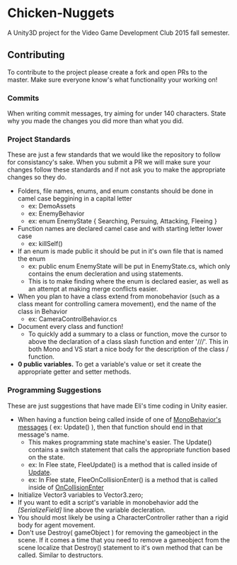 # Chicken-Nuggets
A Unity3D project for the Video Game Development Club 2015 fall semester.

## Contributing
To contribute to the project please create a fork and open PRs to the master.  Make sure everyone know's what functionality your working on!

### Commits
When writing commit messages, try aiming for under 140 characters.  State why you made the changes you did more than what you did.

### Project Standards
These are just a few standards that we would like the repository to follow for consistancy's sake.  When you submit a PR we will make sure your changes follow these standards and if not ask you to make the appropriate changes so they do.

* Folders, file names, enums, and enum constants should be done in camel case beggining in a capital letter
  * ex: DemoAssets
  * ex: EnemyBehavior
  * ex: enum EnemyState { Searching, Persuing, Attacking, Fleeing }
* Function names are declared camel case and with starting letter lower case
  * ex: killSelf()
* If an enum is made public it should be put in it's own file that is named the enum
  * ex: public enum EnemyState will be put in EnemyState.cs, which only contains the enum decleration and using statements.
  * This is to make finding where the enum is declared easier, as well as an attempt at making merge conflicts easier.
* When you plan to have a class extend from monobehavior (such as a class meant for controlling camera movement), end the name of the class in Behavior
  * ex: CameraControlBehavior.cs
* Document every class and function!
  * To quickly add a summary to a class or function, move the cursor to above the declaration of a class slash function and enter '///'.  This in both Mono and VS start a nice body for the description of the class / function.
* **0 public variables.**  To get a variable's value or set it create the appropriate getter and setter methods.
  
### Programming Suggestions
These are just suggestions that have made Eli's time coding in Unity easier.
* When having a function being called inside of one of [MonoBehavior's messages](http://docs.unity3d.com/ScriptReference/MonoBehaviour.html) ( ex: Update() ), then that function should end in that message's name.
  * This makes programming state machine's easier.  The Update() contains a switch statement that calls the appropriate function based on the state.
  * ex: In Flee state, FleeUpdate() is a method that is called inside of [Update](http://docs.unity3d.com/ScriptReference/MonoBehaviour.Update.html).  
  * ex: In Flee state, FleeOnCollisionEnter() is a method that is called inside of [OnCollisionEnter](http://docs.unity3d.com/ScriptReference/MonoBehaviour.OnCollisionEnter.html)
* Initialize Vector3 variables to Vector3.zero;
* If you want to edit a script's variable in monobehavior add the *[SerializeField]* line above the variable decleration.
* You should most likely be using a CharacterController rather than a rigid body for agent movement.
* Don't use Destroy( gameObject ) for removing the gameobject in the scene.  If it comes a time that you need to remove a gameobject from the scene localize that Destroy() statement to it's own method that can be called. Similar to destructors.


